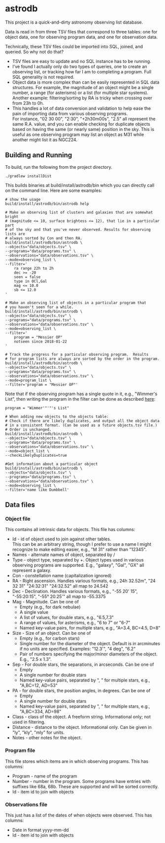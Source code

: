 # astrodb

This project is a quick-and-dirty astronomy observing list database.

Data is read in from three TSV files that correspond to three 
tables: one for object data, one for observing program data, and
one for observation data.

Technically, these TSV files could be imported into SQL, joined,
and queried.  So why not do that?
- TSV files are easy to update and no SQL instance has to be running.
- I've found I actually only do two types of queries, one to create
  an observing list, or tracking how far I am to completing
  a program.  Full SQL generality is not required.
- Object data is more complex than can be easily represented in SQL 
  data structures.  For example, the magnitude of an object might
  be a single number, a range (for asterisms) or a list (for multiple
  star systems). Another example: filtering/sorting by RA is tricky 
  when crossing over from 23h to 0h.
- This handles a lot of data conversion and validation to help
  ease the pain of importing data from various observing programs.  
  For instance, "02 30 00", "2:30", "+2h30m00s", "2.5" all represent the
  same R.A. value, and you can enable checking for duplicate objects
  based on having the same (or nearly same) position in the sky.
  This is useful as one observing program may list an object as M31 
  while another might list it as NGC224.

## Building and Running

To build, run the following from the project directory.
```
./gradlew installDist
```

This builds binaries at build/install/astrodb/bin which you can
directly call on the command line.  Here are some examples:

```
# show the usage
build/install/astrodb/bin/astrodb help 
```

```
# Make an observing list of clusters and galaxies that are somewhat bright 
# (magnitude <= 10, surface brightess <= 12), that lie in a particular part 
# of the sky and that you've never observed. Results for observing lists are
# always sorted by Con and then RA.
build/install/astrodb/bin/astrodb \
--objects="data/objects.tsv" \
--programs="data/programs.tsv" \
--observations="data/observations.tsv" \
--mode=observing_list \
--filter='
    ra range 22h to 2h
    dec >= -20
    seen = false
    type in OCl,Gal
    mag <= 10.0
    sb <= 12.0
'
```

```
# Make an observing list of objects in a particular program that
# you haven't seen for a while.
build/install/astrodb/bin/astrodb \
--objects="data/objects.tsv" \
--programs="data/programs.tsv" \
--observations="data/observations.tsv" \
--mode=observing_list \
--filter='
    program = "Messier OP"
    notseen since 2018-01-22
'
```

```
# Track the progress for a particular observing program.  Results
# for program lists are always are sorted by the order in the program.
build/install/astrodb/bin/astrodb \
--objects="data/objects.tsv" \
--programs="data/programs.tsv" \
--observations="data/observations.tsv" \
--mode=program_list \
--filter='program = "Messier OP"'
```

Note that if the observing program has a single quote in it,
e.g., "Wimmer's List", then writing the program in the filter can be
done as described 
[here](https://unix.stackexchange.com/questions/169508/single-quote-within-double-quotes-and-the-bash-reference-manual):

```
program = "Wimmer'"'"'s List"
```


```
# When adding new objects to the objects table:
# Check if there are likely duplicates, and output all the object data 
# in a consistent format. (Can be used as a future objects.tsv file.)  
# Order is unchanged.  
build/install/astrodb/bin/astrodb \
--objects="data/objects.tsv" \
--programs="data/programs.tsv" \
--observations="data/observations.tsv" \
--mode=object_list \
--checkLikelyDuplicates=true
```

```
#Get information about a particular object
build/install/astrodb/bin/astrodb \
--objects="data/objects.tsv" \
--programs="data/programs.tsv" \
--observations="data/observations.tsv" \
--mode=observing_list \
--filter='name like Dumbbell'
```

## Data files

### Object file

This contains all intrinsic data for objects.  This file has columns:
- Id - id of object used to join against other tables.  
   This can be an arbitrary string,
   though I prefer to use a name I might recognize to make editing easier,
   e.g., "M 31" rather than "12345".
- Names - alternate names of object, separated by /
- Type - object type, separated by +.  Object types used in various
          observing programs are supported.  E.g., "galaxy", "Gal", "GX"
          all represent a galaxy.
- Con - constellation name (capitalization ignored)
- RA - Right ascension.  Handles various formats, e.g.,
   24h 32.52m", "24 32 31" "24:32:31" "24:32.52" all map to 24.542
- Dec - Declination.  Handles various formats, e.g.,
    "-55 20' 15", "-55:20:15", "-55° 20.25'" all map to -55.3375
- Mag - Magnitude. Can be one of
     - Empty (e.g., for dark nebulae)
     - A single value
     - A list of values, for double stars, e.g., "6.5,7.3"
     - A range of values, for asterisms, e.g., "6 to 7" or "6-7"
     - Named key-value pairs, for multiple stars, e.g., "A=3.4, BC=4.5, D=8"
- Size - Size of an object. Can be one of 
     - Empty (e.g., for carbon stars)
     - Single number for the diameter of the object. Default is in arcminutes
       if no units are specified. Examples: "12.3'", "4 deg", "6.2"
     - Pair of numbers specifying the major/minor diameters of the object.
       E.g., "2.5 x 1.3".
- Sep - For double stars, the separations, in arcseconds.  Can be one of
     - Empty
     - A single number for double stars
     - Named key-value pairs, separated by ", " for multiple stars, e.g., 
       "A,BC=12, AD=53"
- PA - for double stars, the position angles, in degrees.  Can be one of
     - Empty
     - A single number for double stars
     - Named key-value pairs, separated by ", " for multiple stars, e.g., 
       "A,BC=334, AD=98"
- Class - class of the object.  A freeform string.  Informational only;
     not used in filtering.
- Distance - distance to the object.  Informational only.  Can be given
     in "ly", "kly", "mly" for units.
- Notes - other notes for the object.

### Program file
This file stores which items are in which observing programs.  This has
columns:

- Program - name of the program
- Number - number in the program.  Some programs have entries with
  suffixes like 68a, 68b.  These are supported and will be sorted correctly.
- Id - item id to join with objects

### Observations file
This just has a list of the dates of when objects were observed. 
This has columns:

- Date in format yyyy-mm-dd
- Id - item id to join with objects
